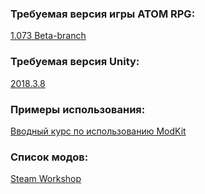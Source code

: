 ### Требуемая версия игры ATOM RPG:
[1.073 Beta-branch](https://store.steampowered.com/app/552620)

### Требуемая версия Unity:
[2018.3.8](https://unity3d.com/ru/get-unity/download?ref=personal)

### Примеры использования:
[Вводный курс по использованию ModKit](https://steamcommunity.com/sharedfiles/filedetails/?id=1657083263)

### Список модов:
[Steam Workshop](https://steamcommunity.com/app/552620/workshop)
